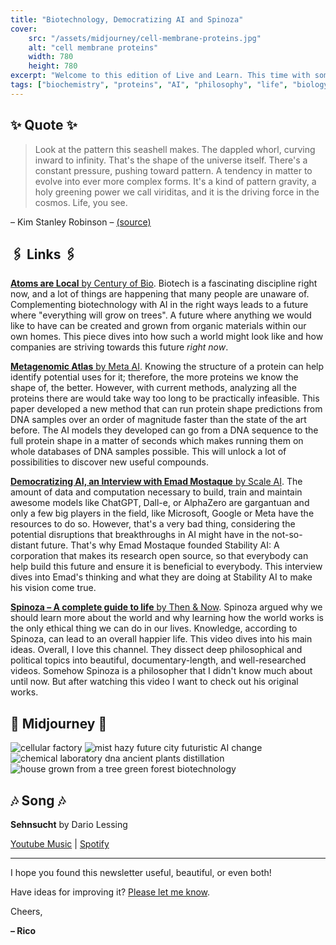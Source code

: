 ```yaml
---
title: "Biotechnology, Democratizing AI and Spinoza"
cover:
    src: "/assets/midjourney/cell-membrane-proteins.jpg"
    alt: "cell membrane proteins"
    width: 780
    height: 780
excerpt: "Welcome to this edition of Live and Learn. This time with some bits and pieces on things happening at the intersection of biotech and AI, a video on Spinoza's philosophy, and an interview with Emad Mostaque, the founder of Stability AI. Enjoy."
tags: ["biochemistry", "proteins", "AI", "philosophy", "life", "biology", "progress", "future", "Spinoza", "biotech"]
---
```


## ✨ Quote ✨

> Look at the pattern this seashell makes. The dappled whorl, curving inward to infinity. That's the shape of the universe itself. There's a constant pressure, pushing toward pattern. A tendency in matter to evolve into ever more complex forms. It's a kind of pattern gravity, a holy greening power we call viriditas, and it is the driving force in the cosmos. Life, you see.

– Kim Stanley Robinson – [(source)](https://www.goodreads.com/quotes/9839338-look-at-the-pattern-this-seashell-makes-the-dappled-whorl)


## 🖇️ Links 🖇️

[**Atoms are Local** by Century of Bio](https://centuryofbio.substack.com/p/atoms-are-local). Biotech is a fascinating discipline right now, and a lot of things are happening that many people are unaware of. Complementing biotechnology with AI in the right ways leads to a future where "everything will grow on trees". A future where anything we would like to have can be created and grown from organic materials within our own homes. This piece dives into how such a world might look like and how companies are striving towards this future *right now*.

[**Metagenomic Atlas** by Meta AI](https://ai.facebook.com/blog/protein-folding-esmfold-metagenomics/). Knowing the structure of a protein can help identify potential uses for it; therefore, the more proteins we know the shape of, the better. However, with current methods, analyzing all the proteins there are would take way too long to be practically infeasible. This paper developed a new method that can run protein shape predictions from DNA samples over an order of magnitude faster than the state of the art before. The AI models they developed can go from a DNA sequence to the full protein shape in a matter of seconds which makes running them on whole databases of DNA samples possible. This will unlock a lot of possibilities to discover new useful compounds.

[**Democratizing AI, an Interview with Emad Mostaque** by Scale AI](https://www.youtube.com/watch?v=k124oUlY_6g). The amount of data and computation necessary to build, train and maintain awesome models like ChatGPT, Dall-e, or AlphaZero are gargantuan and only a few big players in the field, like Microsoft, Google or Meta have the resources to do so. However, that's a very bad thing, considering the potential disruptions that breakthroughs in AI might have in the not-so-distant future. That's why Emad Mostaque founded Stability AI: A corporation that makes its research open source, so that everybody can help build this future and ensure it is beneficial to everybody. This interview dives into Emad's thinking and what they are doing at Stability AI to make his vision come true.

[**Spinoza – A complete guide to life** by Then & Now](https://www.youtube.com/watch?v=leoBccWOZfo). Spinoza argued why we should learn more about the world and why learning how the world works is the only ethical thing we can do in our lives. Knowledge, according to Spinoza, can lead to an overall happier life. This video dives into his main ideas. Overall, I love this channel. They dissect deep philosophical and political topics into beautiful, documentary-length, and well-researched videos. Somehow Spinoza is a philosopher that I didn't know much about until now. But after watching this video I want to check out his original works.


## 🌌 Midjourney 🌌

![cellular factory](/assets/midjourney/cellular-factory.jpg)
![mist hazy future city futuristic AI change](/assets/midjourney/mist–hazy–future–city–futuristic–AI–change.jpg)
![chemical laboratory dna ancient plants distillation](/assets/midjourney/chemical-laboratory-dna-ancient-plants-distillation.jpg)
![house grown from a tree green forest biotechnology](/assets/midjourney/house–grown–from–a–tree–green–forest–biotechnology.jpg)


## 🎶 Song 🎶

**Sehnsucht** by Dario Lessing

[Youtube Music](https://music.youtube.com/watch?v=B92AZ85PLos) | [Spotify](https://open.spotify.com/track/5ifbxL9way4gCzNm8c23Ur)

---

I hope you found this newsletter useful, beautiful, or even both!

Have ideas for improving it? [Please let me know](https://airtable.com/shro1VeyG4lkNXkx2).

Cheers,

**– Rico**

